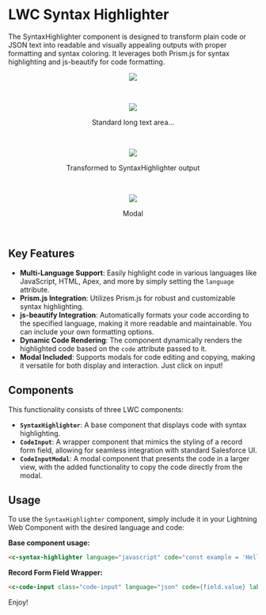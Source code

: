 # LWC Syntax Highlighter

The SyntaxHighlighter component is designed to transform plain code or JSON text into readable and visually appealing outputs with proper formatting and syntax coloring. It leverages both Prism.js for syntax highlighting and js-beautify for code formatting.

<p align="center">
  <img src="https://github.com/user-attachments/assets/dd6630a8-4697-4e33-8ab4-c5d33fcf24c3">
</p>
</br>
<p align="center">
  <img src="https://github.com/user-attachments/assets/92e79fd3-4317-4097-b412-d3144e0c2e1f">
</p>
<p align="center">Standard long text area...</p>
</br>
<p align="center">
  <img src="https://github.com/user-attachments/assets/ef2feb1a-6775-499f-9e5c-79643bc25e1a">
</p>
<p align="center">Transformed to SyntaxHighlighter output</p>
</br>
<p align="center">
  <img src="https://github.com/user-attachments/assets/4606d03d-c204-4a5b-93a6-5c4cefa7ec40">
</p>
<p align="center">Modal</p>
</br>

## Key Features

- **Multi-Language Support**: Easily highlight code in various languages like JavaScript, HTML, Apex, and more by simply setting the `language` attribute.
- **Prism.js Integration**: Utilizes Prism.js for robust and customizable syntax highlighting.
- **js-beautify Integration**: Automatically formats your code according to the specified language, making it more readable and maintainable. You can include your own formatting options.
- **Dynamic Code Rendering**: The component dynamically renders the highlighted code based on the `code` attribute passed to it.
- **Modal Included**: Supports modals for code editing and copying, making it versatile for both display and interaction. Just click on input!

## Components

This functionality consists of three LWC components:

- **`SyntaxHighlighter`**: A base component that displays code with syntax highlighting.
- **`CodeInput`**: A wrapper component that mimics the styling of a record form field, allowing for seamless integration with standard Salesforce UI.
- **`CodeInputModal`**: A modal component that presents the code in a larger view, with the added functionality to copy the code directly from the modal.

## Usage

To use the `SyntaxHighlighter` component, simply include it in your Lightning Web Component with the desired language and code:

**Base component usage:**
```html
<c-syntax-highlighter language="javascript" code="const example = 'Hello World!';"></c-syntax-highlighter>
```
**Record Form Field Wrapper:**
```html
<c-code-input class="code-input" language="json" code={field.value} label={field.label}></c-code-input>
```

Enjoy!
